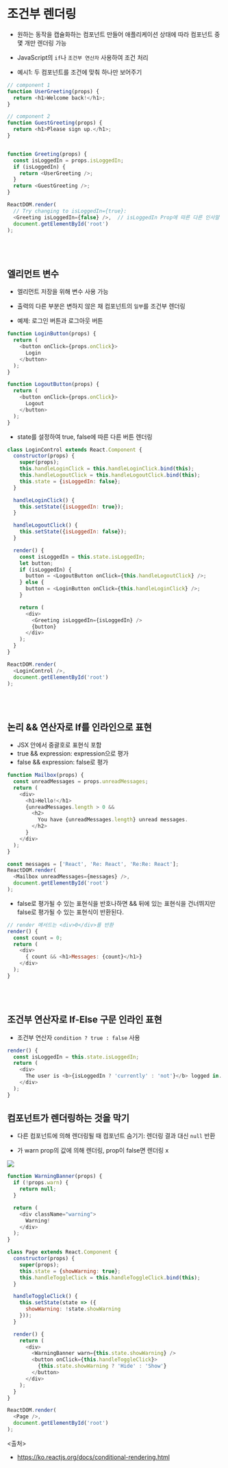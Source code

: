 # 조건부 렌더링

- 원하는 동작을 캡슐화하는 컴포넌트 만들어 애플리케이션 상태에 따라 컴포넌트 중 몇 개만 렌더링 가능
- JavaScript의 `if`나 `조건부 연산자` 사용하여 조건 처리

- 예시1: 두 컴포넌트를 조건에 맞춰 하나만 보어주기

```javascript
// component 1
function UserGreeting(props) {
  return <h1>Welcome back!</h1>;
}

// component 2
function GuestGreeting(props) {
  return <h1>Please sign up.</h1>;
}


function Greeting(props) {
  const isLoggedIn = props.isLoggedIn;
  if (isLoggedIn) {
    return <UserGreeting />;
  }
  return <GuestGreeting />;
}

ReactDOM.render(
  // Try changing to isLoggedIn={true}:
  <Greeting isLoggedIn={false} />,  // isLoggedIn Prop에 따른 다른 인사말 렌더링
  document.getElementById('root')
);
```

<Br><br>

## 엘리먼트 변수

- 엘리먼트 저장을 위해 변수 사용 가능
- 출력의 다른 부분은 변하지 않은 채 컴포넌트의 `일부`를 조건부 렌더링

- 예제: 로그인 버튼과 로그아웃 버튼

```javascript
function LoginButton(props) {
  return (
    <button onClick={props.onClick}>
      Login
    </button>
  );
}

function LogoutButton(props) {
  return (
    <button onClick={props.onClick}>
      Logout
    </button>
  );
}
```

- state를 설정하여 true, false에 따른 다른 버튼 렌더링

```javascript
class LoginControl extends React.Component {
  constructor(props) {
    super(props);
    this.handleLoginClick = this.handleLoginClick.bind(this);
    this.handleLogoutClick = this.handleLogoutClick.bind(this);
    this.state = {isLoggedIn: false};
  }

  handleLoginClick() {
    this.setState({isLoggedIn: true});
  }

  handleLogoutClick() {
    this.setState({isLoggedIn: false});
  }

  render() {
    const isLoggedIn = this.state.isLoggedIn;
    let button;
    if (isLoggedIn) {
      button = <LogoutButton onClick={this.handleLogoutClick} />;
    } else {
      button = <LoginButton onClick={this.handleLoginClick} />;
    }

    return (
      <div>
        <Greeting isLoggedIn={isLoggedIn} />
        {button}
      </div>
    );
  }
}

ReactDOM.render(
  <LoginControl />,
  document.getElementById('root')
);
```

<br><br>

## 논리 && 연산자로 If를 인라인으로 표현

- JSX 안에서 중괄호로 표현식 포함
- true && expression: expression으로 평가
- false && expression: false로 평가

```javascript
function Mailbox(props) {
  const unreadMessages = props.unreadMessages;
  return (
    <div>
      <h1>Hello!</h1>
      {unreadMessages.length > 0 &&
        <h2>
          You have {unreadMessages.length} unread messages.
        </h2>
      }
    </div>
  );
}

const messages = ['React', 'Re: React', 'Re:Re: React'];
ReactDOM.render(
  <Mailbox unreadMessages={messages} />,
  document.getElementById('root')
);
```

- false로 평가될 수 있는 표현식을 반호나하면 && 뒤에 있는 표현식을 건너뛰지만 false로 평가될 수 있는 표현식이 반환된다.

```javascript
// render 메서드는 <div>0</div>를 반환
render() {
  const count = 0;
  return (
    <div>
      { count && <h1>Messages: {count}</h1>}
    </div>
  );
}
```

<br><br>

## 조건부 연산자로 If-Else 구문 인라인 표현

- 조건부 연산자 `condition ? true : false` 사용

```javascript
render() {
  const isLoggedIn = this.state.isLoggedIn;
  return (
    <div>
      The user is <b>{isLoggedIn ? 'currently' : 'not'}</b> logged in.
    </div>
  );
}
```

## 컴포넌트가 렌더링하는 것을 막기

- 다른 컴포넌트에 의해 렌더링될 때 컴포넌트 숨기기: 렌더링 결과 대신 `null` 반환

- <WarningBanner />가 warn prop의 값에 의해 렌더링, prop이 false면 렌더링 x
<img src="01_React/React/img/ifrender1.JPG" />

```javascript
function WarningBanner(props) {
  if (!props.warn) {
    return null;
  }

  return (
    <div className="warning">
      Warning!
    </div>
  );
}

class Page extends React.Component {
  constructor(props) {
    super(props);
    this.state = {showWarning: true};
    this.handleToggleClick = this.handleToggleClick.bind(this);
  }

  handleToggleClick() {
    this.setState(state => ({
      showWarning: !state.showWarning
    }));
  }

  render() {
    return (
      <div>
        <WarningBanner warn={this.state.showWarning} />
        <button onClick={this.handleToggleClick}>
          {this.state.showWarning ? 'Hide' : 'Show'}
        </button>
      </div>
    );
  }
}

ReactDOM.render(
  <Page />,
  document.getElementById('root')
);
```

<출처>

- <https://ko.reactjs.org/docs/conditional-rendering.html>
